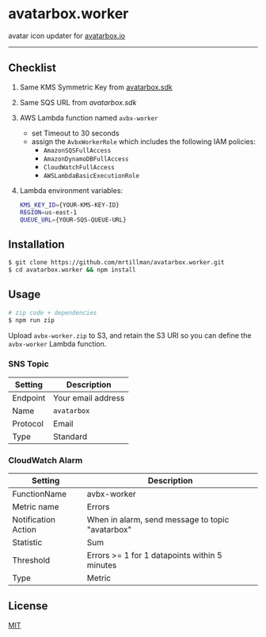 # avatarbox.worker

avatar icon updater for [avatarbox.io](https://avatarbox.io)

---

## Checklist

1. Same KMS Symmetric Key from [avatarbox.sdk](https://github.com/mrtillman/avatarbox.sdk)
2. Same SQS URL from *avatarbox.sdk*
3. AWS Lambda function named `avbx-worker`
    - set Timeout to 30 seconds
    - assign the `AvbxWorkerRole` which includes the following IAM policies:
      - `AmazonSQSFullAccess`
      - `AmazonDynamoDBFullAccess`
      - `CloudWatchFullAccess`
      - `AWSLambdaBasicExecutionRole`

4. Lambda environment variables:

    ```sh
    KMS_KEY_ID={YOUR-KMS-KEY-ID}
    REGION=us-east-1
    QUEUE_URL={YOUR-SQS-QUEUE-URL}
    ```

## Installation

```sh
$ git clone https://github.com/mrtillman/avatarbox.worker.git
$ cd avatarbox.worker && npm install
```

## Usage

```sh
# zip code + dependencies
$ npm run zip
```

Upload `avbx-worker.zip` to S3, and retain the S3 URI so you can define the `avbx-worker` Lambda function.

### SNS Topic

|Setting|Description|
|---|---|
|Endpoint|Your email address|
|Name| `avatarbox`|
|Protocol|Email|
|Type| Standard|

### CloudWatch Alarm

|Setting|Description|
|---|---|
|FunctionName|avbx-worker|
|Metric name|Errors|
|Notification Action|When in alarm, send message to topic "avatarbox"|
|Statistic|Sum|
|Threshold|Errors >= 1 for 1 datapoints within 5 minutes|
|Type|Metric|

## License

[MIT](https://github.com/mrtillman/avatarbox.worker/blob/main/LICENSE)